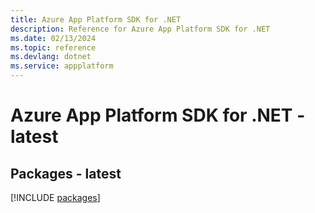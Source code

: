 ```yaml
---
title: Azure App Platform SDK for .NET
description: Reference for Azure App Platform SDK for .NET
ms.date: 02/13/2024
ms.topic: reference
ms.devlang: dotnet
ms.service: appplatform
---
```

# Azure App Platform SDK for .NET - latest
## Packages - latest
[!INCLUDE [packages](app-platform-index.md)]